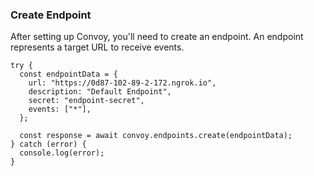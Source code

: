 ### Create Endpoint

After setting up Convoy, you'll need to create an endpoint. An endpoint represents a target URL to receive events.

```js[example]
try {
  const endpointData = {
    url: "https://0d87-102-89-2-172.ngrok.io",
    description: "Default Endpoint",
    secret: "endpoint-secret",
    events: ["*"],
  };

  const response = await convoy.endpoints.create(endpointData);
} catch (error) {
  console.log(error);
}
```
